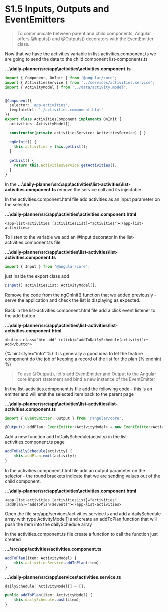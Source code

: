 # S1.5 Inputs, Outputs and EventEmitters

> To communicate between parent and child components, Angular offers @Inputs\(\) and @Outputs\(\) decorators with the EventEmitter class.

Now that we have the activities variable in list-activities.component.ts we are going to send the data to the child component list-components.ts

**...\daily-planner\src\app\activities\activities.component.ts**

```typescript
import { Component, OnInit } from '@angular/core';
import { ActivitiesService } from '../services/activities.service';
import { ActivityModel } from '../data/activity.model';


@Component({
  selector: 'app-activities',
  templateUrl: './activities.component.html'
})
export class ActivitiesComponent implements OnInit {
  activities: ActivityModel[];

  constructor(private activitiesService: ActivitiesService) { }

  ngOnInit() {
    this.activities = this.getList();
  }

  getList() {
    return this.activitiesService.getActivities();
  }
}
```

In the **...\daily-planner\src\app\activities\list-activities\list-activities.component.ts** remove the service call and its injectable

In the activities.component.html file add activities as an input parameter on the selector

**...\daily-planner\src\app\activities\activities.component.html**

```markup
<app-list-activities [activitiesList]="activities"></app-list-activities>
```

To listen to the variable we add an @Input decorator in the list-activities.component.ts file

**...\daily-planner\src\app\activities\list-activities\list-activities.component.ts**

```typescript
import { Input } from '@angular/core';
```

just inside the export class add

```typescript
@Input() activitiesList: ActivityModel[];
```

Remove the code from the ngOnInit\(\) function that we added previously - serve the application and check the list is displaying as expected.

Back in the list-activities.component.html file add a click event listener to the add button

**...\daily-planner\src\app\activities\list-activities\list-activities.component.html**

```markup
<button class="btn-add" (click)="addToDailySchedule(activity)">+ Add</button>
```

{% hint style="info" %}
It is generally a good idea to let the feature component do the job of keeping a record of the list for the plan
{% endhint %}

> To use @Output\(\), let's add EventEmitter and Output to the Angular core import statement and bind a new instance of the EventEmitter

In the list-activities.component.ts file add the following code - this is an emitter and will emit the selected item back to the parent page

**...\daily-planner\src\app\activities\list-activities\list-activities.component.ts**

```typescript
import { EventEmitter, Output } from '@angular/core';
```

```typescript
@Output() addPlan: EventEmitter<ActivityModel> = new EventEmitter<ActivityModel>();
```

Add a new function addToDailySchedule\(activity\) in the list-activities.component.ts page

```typescript
addToDailySchedule(activity) {
    this.addPlan.emit(activity);
}
```

In the activities.component.html file add an output parameter on the selector - the round brackets indicate that we are sending values out of the child component.

**...\daily-planner\src\app\activities\activities.component.html**

```markup
<app-list-activities [activitiesList]="activities" (addPlan)="addToPlan($event)"></app-list-activities>
```

Open the file src/app/services/activities.service.ts and add a dailySchedule array with type ActivityModel\[\] and create an addToPlan function that will push the item into the dailySchedule array

In the activities.component.ts file create a function to call the function just created

**.../src/app/activities/activities.component.ts**

```typescript
addToPlan(item: ActivityModel) {
    this.activitiesService.addToPlan(item);
}
```

**...\daily-planner\src\app\services\activities.service.ts**

```typescript
dailySchedule: ActivityModel[] = [];
```

```typescript
public addToPlan(item: ActivityModel) {
    this.dailySchedule.push(item);
}
```

